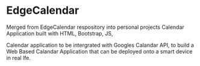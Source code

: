 # EdgeCalendar
Merged from EdgeCalendar  respository into personal projects
Calendar Application built with HTML, Bootstrap, JS,

Calendar application to be intergrated with Googles Calandar API, to build a Web Based Calandar Application
that can be deployed onto a smart device in real lfe.
